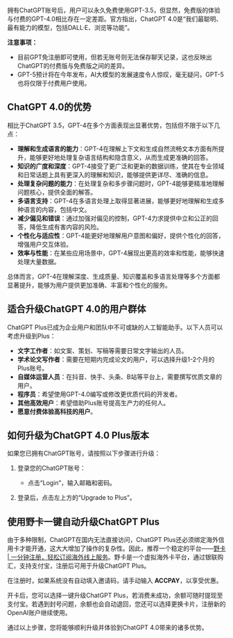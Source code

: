 拥有ChatGPT账号后，用户可以永久免费使用GPT-3.5，但显然，免费版的体验与付费的GPT-4.0相比存在一定差距。官方指出，ChatGPT 4.0是“我们最聪明、最有能力的模型，包括DALL·E、浏览等功能”。

**注意事项：**

- 目前GPT免注册即可使用，但若无账号则无法保存聊天记录，这也反映出ChatGPT的付费版与免费版之间的差异。
- GPT-5预计将在今年发布，AI大模型的发展速度令人惊叹，毫无疑问，GPT-5也将仅限于付费用户使用。

## ChatGPT 4.0的优势

相比于ChatGPT 3.5，GPT-4在多个方面表现出显著优势，包括但不限于以下几点：

- **理解和生成语言的能力**：GPT-4在理解上下文和生成自然流畅文本方面有所提升，能够更好地处理复杂语言结构和隐含意义，从而生成更准确的回答。
- **知识的广度和深度**：GPT-4接受了更广泛和更新的数据训练，使其在专业领域和日常话题上具有更深入的理解和知识，能够提供更详尽、准确的信息。
- **处理复杂问题的能力**：在处理复杂和多步骤问题时，GPT-4能够更精准地理解问题核心，提供全面的解答。
- **多语言支持**：GPT-4在多语言处理上取得显著进展，能够更好地理解和生成多种语言的内容，包括中文。
- **减少偏见和错误**：通过加强对偏见的控制，GPT-4力求提供中立和公正的回答，降低生成有害内容的风险。
- **个性化与适应性**：GPT-4能更好地理解用户意图和偏好，提供个性化的回答，增强用户交互体验。
- **效率与性能**：在某些应用场景中，GPT-4展现出更高的效率和性能，能够快速处理大量数据。

总体而言，GPT-4在理解深度、生成质量、知识覆盖和多语言处理等多个方面都显著提升，能够为用户提供更加准确、丰富和个性化的服务。

## 适合升级ChatGPT 4.0的用户群体

ChatGPT Plus已成为企业用户和团队中不可或缺的人工智能助手。以下人员可以考虑升级到Plus：

- **文字工作者**：如文案、策划、写稿等需要日常文字输出的人员。
- **学术论文写作者**：需要在短期内完成论文的用户，可以选择升级1-2个月的Plus账号。
- **自媒体运营人员**：在抖音、快手、头条、B站等平台上，需要撰写优质文章的用户。
- **程序员**：希望使用GPT-4.0编写或修改更优质代码的开发者。
- **其他高效用户**：希望借助Plus账号提高生产力的任何人。
- **愿意付费体验高科技的用户**。

## 如何升级为ChatGPT 4.0 Plus版本

如果您已拥有ChatGPT账号，请按照以下步骤进行升级：

1. 登录您的ChatGPT账号：
   - 点击“Login”，输入邮箱和密码。
   
2. 登录后，点击左上方的“Upgrade to Plus”。

## 使用野卡一键自动升级ChatGPT Plus

由于多种限制，ChatGPT在国内无法直接访问，ChatGPT Plus还必须绑定海外信用卡才能开通，这大大增加了操作的复杂性。因此，推荐一个稳定的平台——[野卡 | 一分钟注册，轻松订阅海外线上服务](https://bit.ly/bewildcard)。野卡是一个虚拟海外卡平台，通过银联购汇，支持支付宝，注册后可用于升级ChatGPT Plus。

在注册时，如果系统没有自动填入邀请码，请手动输入 **ACCPAY**，以享受优惠。

开卡后，您可以选择一键升级ChatGPT Plus，若消费未成功，余额可随时提现至支付宝。若遇到封号问题，余额也会自动退回，您还可以选择更换卡片，注册新的OpenAI账户继续使用。

通过以上步骤，您将能够顺利升级并体验到ChatGPT 4.0带来的诸多优势。